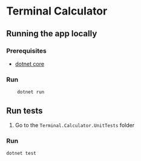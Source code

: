 # Terminal Calculator

## Running the app locally

### Prerequisites
* [dotnet core](https://dotnet.microsoft.com/download)

### Run
```
    dotnet run
```

## Run tests
1. Go to the `Terminal.Calculator.UnitTests`  folder

### Run
```
dotnet test
```